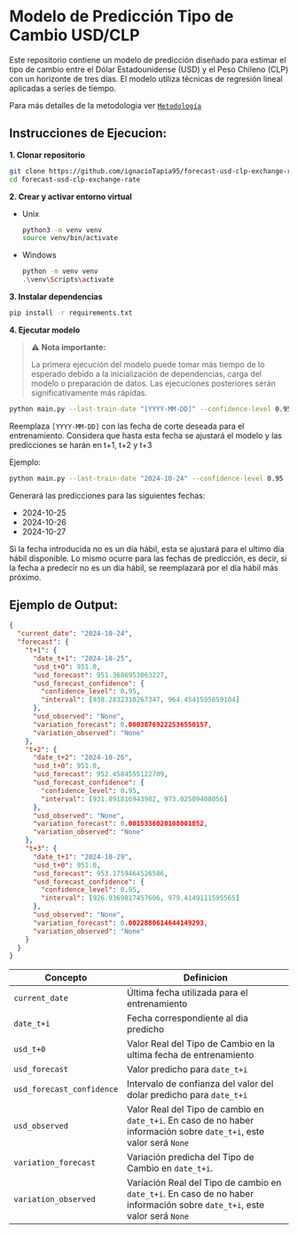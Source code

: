 # Modelo de Predicción Tipo de Cambio USD/CLP

Este repositorio contiene un modelo de predicción diseñado para estimar el tipo de cambio entre el Dólar Estadounidense (USD) y el Peso Chileno (CLP) con un horizonte de tres días. El modelo utiliza técnicas de regresión lineal aplicadas a series de tiempo.

Para más detalles de la metodologia ver [`Metodología`](docs/METHODOLOGY.md)

## Instrucciones de Ejecucion:

**1. Clonar repositorio**

```bash
git clone https://github.com/ignacioTapia95/forecast-usd-clp-exchange-rate
cd forecast-usd-clp-exchange-rate
```

**2. Crear y activar entorno virtual**

- Unix

  ```bash
  python3 -m venv venv
  source venv/bin/activate
  ```

- Windows
  ```bash
  python -m venv venv
  .\venv\Scripts\activate
  ```

**3. Instalar dependencias**

```bash
pip install -r requirements.txt
```

**4. Ejecutar modelo**

> ⚠️ **Nota importante:**
>
> La primera ejecución del modelo puede tomar más tiempo de lo esperado debido a la inicialización de dependencias, carga del modelo o preparación de datos. Las ejecuciones posteriores serán significativamente más rápidas.

```bash
python main.py --last-train-date "[YYYY-MM-DD]" --confidence-level 0.95
```

Reemplaza `[YYYY-MM-DD]` con las fecha de corte deseada para el entrenamiento. Considera que hasta esta fecha se ajustará el modelo y las predicciones se harán en t+1, t+2 y t+3

Ejemplo:

```bash
python main.py --last-train-date "2024-10-24" --confidence-level 0.95
```

Generará las predicciones para las siguientes fechas:

- 2024-10-25
- 2024-10-26
- 2024-10-27

Si la fecha introducida no es un día hábil, esta se ajustará para el ultimo día hábil disponible. Lo mismo ocurre para las fechas de predicción, es decir, si la fecha a predecir no es un dia hábil, se reemplazará por el día hábil más próximo.

## Ejemplo de Output:

```json
{
  "current_date": "2024-10-24",
  "forecast": {
    "t+1": {
      "date_t+1": "2024-10-25",
      "usd_t+0": 951.0,
      "usd_forecast": 951.3686953063227,
      "usd_forecast_confidence": {
        "confidence_level": 0.95,
        "interval": [938.2832310267347, 964.4541595859104]
      },
      "usd_observed": "None",
      "variation_forecast": 0.00038769222536550157,
      "variation_observed": "None"
    },
    "t+2": {
      "date_t+2": "2024-10-26",
      "usd_t+0": 951.0,
      "usd_forecast": 952.4584555122709,
      "usd_forecast_confidence": {
        "confidence_level": 0.95,
        "interval": [931.891816943982, 973.02509408056]
      },
      "usd_observed": "None",
      "variation_forecast": 0.0015336020108001852,
      "variation_observed": "None"
    },
    "t+3": {
      "date_t+1": "2024-10-29",
      "usd_t+0": 951.0,
      "usd_forecast": 953.1759464526586,
      "usd_forecast_confidence": {
        "confidence_level": 0.95,
        "interval": [926.9369817457606, 979.4149111595565]
      },
      "usd_observed": "None",
      "variation_forecast": 0.0022880614644149293,
      "variation_observed": "None"
    }
  }
}
```

| Concepto                  | Definicion                                                                                                                |
| ------------------------- | ------------------------------------------------------------------------------------------------------------------------- |
| `current_date`            | Última fecha utilizada para el entrenamiento                                                                              |
| `date_t+i`                | Fecha correspondiente al dia predicho                                                                                     |
| `usd_t+0`                 | Valor Real del Tipo de Cambio en la ultima fecha de entrenamiento                                                         |
| `usd_forecast`            | Valor predicho para `date_t+i`                                                                                            |
| `usd_forecast_confidence` | Intervalo de confianza del valor del dolar predicho para `date_t+i`                                                       |
| `usd_observed`            | Valor Real del Tipo de cambio en `date_t+i`. En caso de no haber información sobre `date_t+i`, este valor será `None`     |
| `variation_forecast`      | Variación predicha del Tipo de Cambio en `date_t+i`.                                                                      |
| `variation_observed`      | Variación Real del Tipo de cambio en `date_t+i`. En caso de no haber información sobre `date_t+i`, este valor será `None` |
